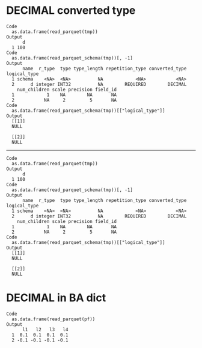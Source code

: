 # DECIMAL converted type

    Code
      as.data.frame(read_parquet(tmp))
    Output
          d
      1 100
    Code
      as.data.frame(read_parquet_schema(tmp))[, -1]
    Output
          name  r_type  type type_length repetition_type converted_type logical_type
      1 schema    <NA>  <NA>          NA            <NA>           <NA>             
      2      d integer INT32          NA        REQUIRED        DECIMAL             
        num_children scale precision field_id
      1            1    NA        NA       NA
      2           NA     2         5       NA
    Code
      as.data.frame(read_parquet_schema(tmp))[["logical_type"]]
    Output
      [[1]]
      NULL
      
      [[2]]
      NULL
      

---

    Code
      as.data.frame(read_parquet(tmp))
    Output
          d
      1 100
    Code
      as.data.frame(read_parquet_schema(tmp))[, -1]
    Output
          name  r_type  type type_length repetition_type converted_type logical_type
      1 schema    <NA>  <NA>          NA            <NA>           <NA>             
      2      d integer INT32          NA        REQUIRED        DECIMAL             
        num_children scale precision field_id
      1            1    NA        NA       NA
      2           NA     2         5       NA
    Code
      as.data.frame(read_parquet_schema(tmp))[["logical_type"]]
    Output
      [[1]]
      NULL
      
      [[2]]
      NULL
      

# DECIMAL in BA dict

    Code
      as.data.frame(read_parquet(pf))
    Output
          l1   l2   l3   l4
      1  0.1  0.1  0.1  0.1
      2 -0.1 -0.1 -0.1 -0.1

